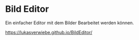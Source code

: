 # Bild Editor
Ein einfacher Editor mit dem Bilder Bearbeitet werden können.

https://lukasverwiebe.github.io/BildEditor/
